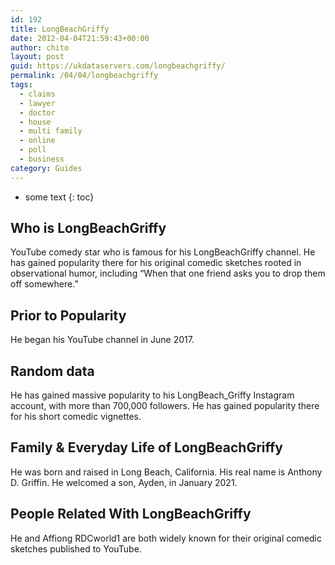```yaml
---
id: 192
title: LongBeachGriffy
date: 2012-04-04T21:59:43+00:00
author: chito
layout: post
guid: https://ukdataservers.com/longbeachgriffy/
permalink: /04/04/longbeachgriffy
tags:
  - claims
  - lawyer
  - doctor
  - house
  - multi family
  - online
  - poll
  - business
category: Guides
---
```


* some text
{: toc}


## Who is  LongBeachGriffy
                  
                  
                  
YouTube comedy star who is famous for his LongBeachGriffy channel. He has gained popularity there for his original comedic sketches rooted in observational humor, including &#8220;When that one friend asks you to drop them off somewhere.&#8221;
                  
                
                
                
## Prior to Popularity 
                  
                  
                  
He began his YouTube channel in June 2017. 
                  
                
                
                
## Random data 
                  
                  
                  
He has gained massive popularity to his LongBeach_Griffy Instagram account, with more than 700,000 followers. He has gained popularity there for his short comedic vignettes. 
                  
                
                
                
## Family & Everyday Life of LongBeachGriffy
                  
                  
                  
He was born and raised in Long Beach, California. His real name is Anthony D. Griffin. He welcomed a son, Ayden, in January 2021.
                  
                
                
                
## People Related With  LongBeachGriffy
                  
                  
                  
He and Affiong RDCworld1 are both widely known for their original comedic sketches published to YouTube. 
                  
                
              
            
          
          
          
    
    
  
